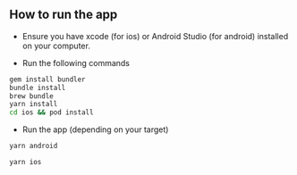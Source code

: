 ## How to run the app

* Ensure you have xcode (for ios) or Android Studio (for android) installed on your computer.

* Run the following commands
```sh
gem install bundler
bundle install
brew bundle
yarn install
cd ios && pod install
```

* Run the app (depending on your target)
```sh
yarn android
```
```sh
yarn ios
```